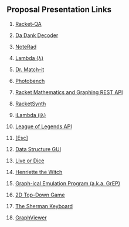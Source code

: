 ## Proposal Presentation Links

1. [Racket-QA](https://docs.google.com/presentation/d/1Ff5LjW92cEDqhPJGla6IjBosKEh1DuKNqqaBsNtIqRg/edit?usp=sharing)

1. [Da Dank Decoder](https://docs.google.com/presentation/d/1CqUN65wKD8UlQcG6Gpj7xlaJtX4hBMUDCit0NEeUyRY/edit?usp=sharing)

1. [NoteRad](https://docs.google.com/presentation/d/1y-HKkfS6fuV-WPuymQmavc9O-lpM0Ml7VCgf8lZBz8c/edit?usp=sharing)

1. [Lambda (λ)](https://docs.google.com/presentation/d/16Rdq3k_QRaX8tFefR1sQdzLVkyQ6EENQuHVDwc9Axak/edit#slide=id.gad3b04a0b_0_7)

1. [Dr. Match-it](https://docs.google.com/presentation/d/1RS-RpMVcs_PuakTo_GzXePOPTVv_1goc3mxZHn5pIWY/edit?usp=sharing)

1. [Photobench](https://docs.google.com/presentation/d/1S--tAZMp4S52NcYyCdCmzADmeABylFmv2kQNlapXJd0/edit?usp=sharing)

1. [Racket Mathematics and Graphing REST API](https://docs.google.com/presentation/d/1jA6KDpAIbmpuTRilt6YqcnbVv8tDG9p0BZxEkVU0yhk/edit#slide=id.p)

1. [RacketSynth](https://docs.google.com/presentation/d/1-bbfe2ajKv8jIQAbIxH3mnHi5O2b5MBoa98UKJFl-b0/edit#slide=id.gad53d2770_0_33)

1. [iLambda (iλ)](https://docs.google.com/presentation/d/1dsIfek5W0uXWie95RNLjmPFDuw9SvUgawQ5HGWtAzwM/edit?usp=sharing)

1. [League of Legends API](https://docs.google.com/presentation/d/1wECtaM1TiYh_EZxkd1fZmXgxsgLs_tUwIU1kCBqC5Ys/edit?usp=sharing)

1. [[Esc]](https://docs.google.com/presentation/d/182K3rDangoqWCpvJP7llnjgyzdIb2QHeRyhOxvDW3L8/edit?usp=sharing)

1. [Data Structure GUI](https://docs.google.com/presentation/d/13hk-3AIIiUzXvLPeod1FAFwjMrDfpLaQEIQkS0LslM4/edit?usp=sharing)

1. [Live or Dice](https://docs.google.com/presentation/d/1AdOaTBNekj_zw-hvMF5tReTjxb3HUMFq7ktKxxVfdu8/edit?usp=sharing)

1. [Henriette the Witch](https://docs.google.com/presentation/d/1qMK55LT5UqkX7PXKtgqRJgoOyTwPiBrPWBk81P-sovc/edit?usp=sharing)

1. [Graph-ical Emulation Program (a.k.a. GrEP)](https://docs.google.com/presentation/d/1-gDy_dI0RKrSQPWZTt7XP3W-vjw0YBXTj1qiQGvo1AM/edit?usp=sharing)

1. [2D Top-Down Game](https://docs.google.com/presentation/d/1d_P1R_vQh7qjO16h9aUuUlwRHRxbdTPqipOFfdZUeWE/edit?usp=sharing)

1. [The Sherman Keyboard](https://docs.google.com/presentation/d/1FuxFHALw1LRU1OaHun4YQsiwaE7rN1SE4YsC0nTrCWk/edit?usp=sharing)

1. [GraphViewer](https://docs.google.com/presentation/d/1OdVYOZcucnPFPdU1kw9rL4sjYN_XKly8ttbVqjh8Rgo/edit?usp=sharing)


<!-- Links -->
[piazza]: https://piazza.com/class/i55is8xqqwhmr?cid=453
[markdown]: https://help.github.com/articles/markdown-basics/
